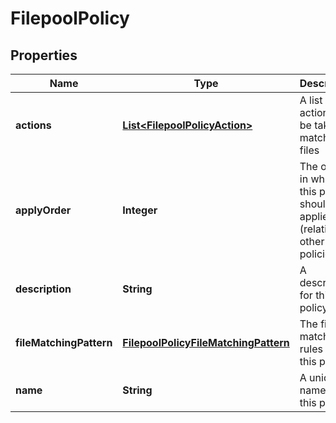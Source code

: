 
# FilepoolPolicy

## Properties
Name | Type | Description | Notes
------------ | ------------- | ------------- | -------------
**actions** | [**List&lt;FilepoolPolicyAction&gt;**](FilepoolPolicyAction.md) | A list of actions to be taken for matching files |  [optional]
**applyOrder** | **Integer** | The order in which this policy should be applied (relative to other policies) |  [optional]
**description** | **String** | A description for this policy |  [optional]
**fileMatchingPattern** | [**FilepoolPolicyFileMatchingPattern**](FilepoolPolicyFileMatchingPattern.md) | The file matching rules for this policy |  [optional]
**name** | **String** | A unique name for this policy |  [optional]



